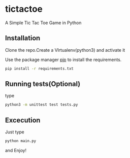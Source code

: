 # tictactoe
A Simple Tic Tac Toe Game in Python

## Installation
Clone the repo.Create a VIrtualenv(python3) and activate it

Use the package manager [pip](https://pip.pypa.io/en/stable/) to install the requirements.
```bash
pip install -r requirements.txt
```

## Running tests(Optional)
type
```bash
python3 -m unittest test tests.py
```

## Excecution
Just type
```bash
python main.py
```
and Enjoy!

